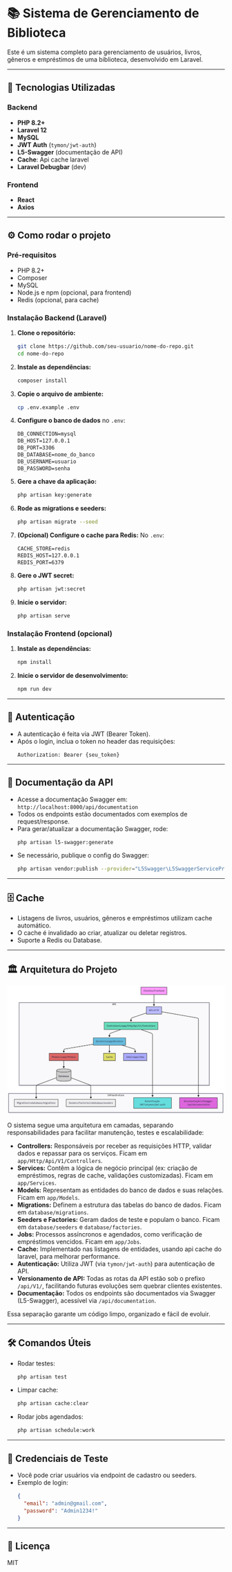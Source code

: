 # 📚 Sistema de Gerenciamento de Biblioteca

Este é um sistema completo para gerenciamento de usuários, livros, gêneros e empréstimos de uma biblioteca, desenvolvido em Laravel.

---

## 🚀 Tecnologias Utilizadas

### Backend
- **PHP 8.2+**
- **Laravel 12**
- **MySQL**
- **JWT Auth** (`tymon/jwt-auth`)
- **L5-Swagger** (documentação de API)
- **Cache**: Api cache laravel
- **Laravel Debugbar** (dev)

### Frontend
- **React** 
- **Axios**

---

## ⚙️ Como rodar o projeto

### Pré-requisitos
- PHP 8.2+
- Composer
- MySQL
- Node.js e npm (opcional, para frontend)
- Redis (opcional, para cache)

### Instalação Backend (Laravel)

1. **Clone o repositório:**
   ```bash
   git clone https://github.com/seu-usuario/nome-do-repo.git
   cd nome-do-repo
   ```
2. **Instale as dependências:**
   ```bash
   composer install
   ```
3. **Copie o arquivo de ambiente:**
   ```bash
   cp .env.example .env
   ```
4. **Configure o banco de dados** no `.env`:
   ```env
   DB_CONNECTION=mysql
   DB_HOST=127.0.0.1
   DB_PORT=3306
   DB_DATABASE=nome_do_banco
   DB_USERNAME=usuario
   DB_PASSWORD=senha
   ```
5. **Gere a chave da aplicação:**
   ```bash
   php artisan key:generate
   ```
6. **Rode as migrations e seeders:**
   ```bash
   php artisan migrate --seed
   ```
7. **(Opcional) Configure o cache para Redis:**
   No `.env`:
   ```env
   CACHE_STORE=redis
   REDIS_HOST=127.0.0.1
   REDIS_PORT=6379
   ```
8. **Gere o JWT secret:**
   ```bash
   php artisan jwt:secret
   ```
9. **Inicie o servidor:**
   ```bash
   php artisan serve
   ```

### Instalação Frontend (opcional)

1. **Instale as dependências:**
   ```bash
   npm install
   ```
2. **Inicie o servidor de desenvolvimento:**
   ```bash
   npm run dev
   ```

---

## 🔐 Autenticação
- A autenticação é feita via JWT (Bearer Token).
- Após o login, inclua o token no header das requisições:
  ```
  Authorization: Bearer {seu_token}
  ```

---

## 🧾 Documentação da API
- Acesse a documentação Swagger em: `http://localhost:8000/api/documentation`
- Todos os endpoints estão documentados com exemplos de request/response.
- Para gerar/atualizar a documentação Swagger, rode:
  ```bash
  php artisan l5-swagger:generate
  ```
- Se necessário, publique o config do Swagger:
  ```bash
  php artisan vendor:publish --provider="L5Swagger\L5SwaggerServiceProvider"
  ```

---

## 🗄️ Cache
- Listagens de livros, usuários, gêneros e empréstimos utilizam cache automático.
- O cache é invalidado ao criar, atualizar ou deletar registros.
- Suporte a Redis ou Database.

---

## 🏛️ Arquitetura do Projeto

![Diagrama da Arquitetura](docs/diagrama.png)

O sistema segue uma arquitetura em camadas, separando responsabilidades para facilitar manutenção, testes e escalabilidade:

- **Controllers:** Responsáveis por receber as requisições HTTP, validar dados e repassar para os serviços. Ficam em `app/Http/Api/V1/Controllers`.
- **Services:** Contêm a lógica de negócio principal (ex: criação de empréstimos, regras de cache, validações customizadas). Ficam em `app/Services`.
- **Models:** Representam as entidades do banco de dados e suas relações. Ficam em `app/Models`.
- **Migrations:** Definem a estrutura das tabelas do banco de dados. Ficam em `database/migrations`.
- **Seeders e Factories:** Geram dados de teste e populam o banco. Ficam em `database/seeders` e `database/factories`.
- **Jobs:** Processos assíncronos e agendados, como verificação de empréstimos vencidos. Ficam em `app/Jobs`.
- **Cache:** Implementado nas listagens de entidades, usando api cache do laravel, para melhorar performance.
- **Autenticação:** Utiliza JWT (via `tymon/jwt-auth`) para autenticação de API.
- **Versionamento de API:** Todas as rotas da API estão sob o prefixo `/api/V1/`, facilitando futuras evoluções sem quebrar clientes existentes.
- **Documentação:** Todos os endpoints são documentados via Swagger (L5-Swagger), acessível via `/api/documentation`.

Essa separação garante um código limpo, organizado e fácil de evoluir.

---

## 🛠️ Comandos Úteis
- Rodar testes:
  ```bash
  php artisan test
  ```
- Limpar cache:
  ```bash
  php artisan cache:clear
  ```
- Rodar jobs agendados:
  ```bash
  php artisan schedule:work
  ```

---

## 👤 Credenciais de Teste
- Você pode criar usuários via endpoint de cadastro ou seeders.
- Exemplo de login:
  ```json
  {
    "email": "admin@gmail.com",
    "password": "Admin1234!"
  }
  ```

---

## 📄 Licença
MIT

